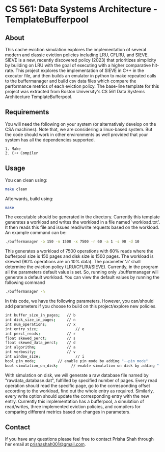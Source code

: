 # CS 561: Data Systems Architecture - TemplateBufferpool


## About

This cache eviction simulation explores the implementation of several modern and classic eviction policies including LRU, CFLRU, and SIEVE.
SIEVE is a new, recently discovered policy (2023) that prioritizes simplicity by building on LRU with the goal of executing with a higher 
comparative hit-rate. This project explores the implementation of SIEVE in C++ in the executor file, and then builds an emulator in python to 
make repeated calls to the buffermanager and build csv data files which compare the performance metrics of each eviction policy. The base-line template for this project was extracted from Boston University's
CS 561 Data Systems Architecture TemplateBufferpool. 


## Requirements

You will need the following on your system (or alternatively develop on the
CSA machines). Note that, we are considering a linux-based system. But the code should work in other 
environments as well provided that your system has all the dependencies supported.

    1. Make
    2. C++ Compiler


## Usage

You can clean using:


```bash
make clean
```

Afterwards, build using:


```bash
make
```

The executable should be generated in the directory. Currently this template generates a workload and writes the workload
in a file named 'workload.txt'. It then reads this file and issues read/write requests based on the workload. An example command can be: 

```bash
./buffermanager -b 150 -n 1500 -x 7500 -r 60 -a 1 -s 90 -d 10
```

This generates a workload of 7500 operations with 60% reads where the bufferpool size is 150 pages and disk size is 1500 pages. 
The workload is skewed (90% operations are on 10% data). The parameter 'a' shall determine the eviction policy (LRU/CFLRU/SIEVE).
Currently, in the program all the parameters default value is set. So, running only ./buffermanager will generate a default workload.
You can view the default values by running the following command

```bash
./buffermanager -h
```
In this code, we have the following parameters. However, you can/should add parameters if you choose to build on this project/explore new policies. 
```bash
int buffer_size_in_pages;	// b
int disk_size_in_pages;   	// n
int num_operations;    		// x
int entry_size;                 // e
int perct_reads;       		// r
float skewed_perct;      	// s
float skewed_data_perct; 	// d
int algorithm;         		// a
int verbosity;         		// v
int window_size;                // i 
bool pin_mode;   		// enable pin_mode by adding "--pin_mode"
bool simulation_on_disk;      // enable simulation on disk by adding "--simulation_on_dsik"
```
With simulation on disk, we will generate a raw database file named by "rawdata_database.dat", fulfilled by specified number of pages.
Every read operation should read the specific page, go to the corresponding offset according to the workload, find out the whole entry
as required. Similarly, every write option should update the corresponding entry with the new entry.
Currently this implementation has a bufferpool, a simulation of read/writes, three implemented eviction policies, and compilers 
for comparing different metrics based on changes in parameters. 


## Contact 

If you have any questions please feel free to contact Prisha Shah through her email at prishashah001@gmail.com. 
